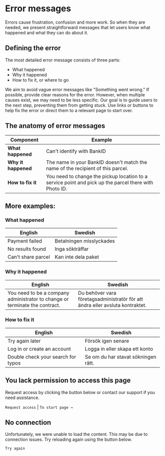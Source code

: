 # Error messages

Errors cause frustration, confusion and more work. So when they are needed, we present straightforward messages that let users know what happened and what they can do about it.

## Defining the error

The most detailed error message consists of three parts:

- What happened
- Why it happened
- How to fix it, or where to go

We aim to avoid vague error messages like "Something went wrong." If possible, provide clear reasons for the error. However, when multiple causes exist, we may need to be less specific. Our goal is to guide users to the next step, preventing them from getting stuck. Use links or buttons to help fix the error or direct them to a relevant page to start over.

## The anatomy of error messages

| Component | Example |
|-----------|---------|
| **What happened** | Can't identify with BankID |
| **Why it happened** | The name in your BankID doesn't match the name of the recipient of this parcel. |
| **How to fix it** | You need to change the pickup location to a service point and pick up the parcel there with Photo ID. |

## More examples:

### What happened

| **English** | **Swedish** |
|-------------|-------------|
| Payment failed | Betalningen misslyckades |
| No results found | Inga sökträffar |
| Can't share parcel | Kan inte dela paket |

### Why it happened

| **English** | **Swedish** |
|-------------|-------------|
| You need to be a company administrator to change or terminate the contract. | Du behöver vara företagsadministratör för att ändra eller avsluta kontraktet. |

### How to fix it

| **English** | **Swedish** |
|-------------|-------------|
| Try again later | Försök igen senare |
| Log in or create an account | Logga in eller skapa ett konto |
| Double check your search for typos | Se om du har stavat sökningen rätt. |

## You lack permission to access this page

Request access by clicking the button below or contact our support if you need assistance.

`Request access` | `To start page →`

## No connection

Unfortunately, we were unable to load the content. This may be due to connection issues. Try reloading again using the button below.

`Try again`